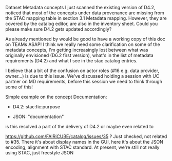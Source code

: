 Dataset Metadata concepts I just scanned the existing version of D4.2, noticed that most of the concepts under data provenance are missing from the STAC mapping table in section 3.1	Metadata mapping. However, they are covered by the catalog editor, are also in the inventory sheet. Could you please make sure D4.2 gets updated accordingly?

As already mentioned by would be good to have a working copy of this doc on TEAMs ASAP! I think we really need some clarification on some of the metadata concepts, I'm getting increasingly lost between what was originally envisioned (D6.2 first version), what's in the list of metadata requirements (D4.2) and what I see in the stac catalog entries.

I believe that a bit of the confusion on actor roles (#16 e.g. data provider, owner...) is due to this issue. We've discussed holding a session with UC partner on MD requirements, before this session we need to think through some of this!

Simple example on the concept Documentation:
- D4.2: stac:fic:purpose
- JSON: "documentation"


is this resolved a part of the delivery of D4.2 or maybe even related to 
https://github.com/FAIRiCUBE/catalog/issues/35 ?
Just checked, not related to #35. There it's about display names in the GUI, here it's about the JSON encoding, alignment with STAC standard. At present, we're still not really using STAC, just freestyle JSON